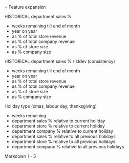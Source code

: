 = Feature expansion

HISTORICAL department sales %
  - weeks remaining till end of month
  - year on year
  - as % of total store revenue
  - as % of total company revenue
  - as % of store size
  - as % company size
  
HISTORICAL department sales % / stdev (consistency)
  - weeks remaining till end of month
  - year on year
  - as % of total store revenue
  - as % of total company revenue
  - as % of store size
  - as % company size

Holiday type (xmas, labour day, thanksgiving)
  - weeks remaining
  - department sales % relative to current holiday
  - department store % relative to current holiday
  - department company % relative to current holiday
  - department sales % relative to all previous holidays
  - department store % relative to all previous holidays
  - department company % relative to all previous holidays
  
Markdown 1 - 5